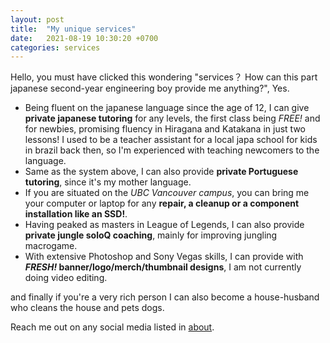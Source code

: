 ```yaml
---
layout: post
title:  "My unique services"
date:   2021-08-19 10:30:20 +0700
categories: services
---
```

Hello, you must have clicked this wondering "services？ How can this part japanese second-year engineering boy provide me anything?", Yes.

- Being fluent on the japanese language since the age of 12, I can give **private japanese tutoring** for any levels, the first class being *FREE!* and for newbies, promising fluency in Hiragana and Katakana in just two lessons! I used to be a teacher assistant for a local japa school for kids in brazil back then, so I'm experienced with teaching newcomers to the language.
- Same as the system above, I can also provide **private Portuguese tutoring**, since it's my mother language.
- If you are situated on the *UBC Vancouver campus*, you can bring me your computer or laptop for any **repair, a cleanup or a component installation like an SSD!**.
- Having peaked as masters in League of Legends, I can also provide **private jungle soloQ coaching**, mainly for improving jungling macrogame.
- With extensive Photoshop and Sony Vegas skills, I can provide with ***FRESH!* banner/logo/merch/thumbnail designs**, I am not currently doing video editing.

and finally if you're a very rich person I can also become a house-husband who cleans the house and pets dogs.

Reach me out on any social media listed in [about]().